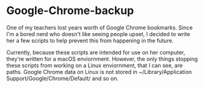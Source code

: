 # Google-Chrome-backup
One of my teachers lost years worth of Google Chrome bookmarks. Since I'm a bored nerd who doesn't like seeing people upset, I decided to write her a few scripts to help prevent this from happening in the future.

Currently, because these scripts are intended for use on her computer, they're written for a macOS enviornment. However, the only things stopping these scripts from working on a Linux enviornment, that I can see, are paths. Google Chrome data on Linux is not stored in ~/Library/Application Support/Google/Chrome/Default/ and so on.
